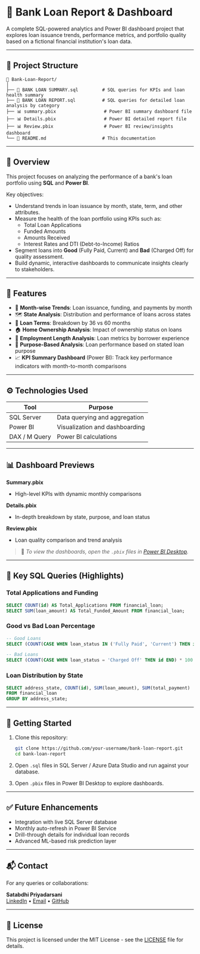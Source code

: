 # 🏦 Bank Loan Report & Dashboard

A complete SQL-powered analytics and Power BI dashboard project that explores loan issuance trends, performance metrics, and portfolio quality based on a fictional financial institution's loan data.

---

## 📁 Project Structure

```
📂 Bank-Loan-Report/
│
├── 📄 BANK LOAN SUMMARY.sql         # SQL queries for KPIs and loan health summary
├── 📄 BANK LOAN REPORT.sql          # SQL queries for detailed loan analysis by category
├── 📊 summary.pbix                  # Power BI summary dashboard file
├── 📊 Details.pbix                  # Power BI detailed report file
├── 📊 Review.pbix                   # Power BI review/insights dashboard
└── 📄 README.md                     # This documentation
```

---

## 📌 Overview

This project focuses on analyzing the performance of a bank's loan portfolio using **SQL** and **Power BI**.

Key objectives:
- Understand trends in loan issuance by month, state, term, and other attributes.
- Measure the health of the loan portfolio using KPIs such as:
  - Total Loan Applications
  - Funded Amounts
  - Amounts Received
  - Interest Rates and DTI (Debt-to-Income) Ratios
- Segment loans into **Good** (Fully Paid, Current) and **Bad** (Charged Off) for quality assessment.
- Build dynamic, interactive dashboards to communicate insights clearly to stakeholders.

---

## 🧠 Features

- 📅 **Month-wise Trends**: Loan issuance, funding, and payments by month
- 🗺️ **State Analysis**: Distribution and performance of loans across states
- 🧾 **Loan Terms**: Breakdown by 36 vs 60 months
- 🏠 **Home Ownership Analysis**: Impact of ownership status on loans
- 👔 **Employment Length Analysis**: Loan metrics by borrower experience
- 🎯 **Purpose-Based Analysis**: Loan performance based on stated loan purpose
- 📈 **KPI Summary Dashboard** (Power BI): Track key performance indicators with month-to-month comparisons

---

## ⚙️ Technologies Used

| Tool         | Purpose                        |
|--------------|--------------------------------|
| SQL Server   | Data querying and aggregation  |
| Power BI     | Visualization and dashboarding |
| DAX / M Query| Power BI calculations          |

---

## 📊 Dashboard Previews

**Summary.pbix**
- High-level KPIs with dynamic monthly comparisons

**Details.pbix**
- In-depth breakdown by state, purpose, and loan status

**Review.pbix**
- Loan quality comparison and trend analysis

> 📌 _To view the dashboards, open the `.pbix` files in [Power BI Desktop](https://powerbi.microsoft.com/desktop/)._  

---

## 📄 Key SQL Queries (Highlights)

### Total Applications and Funding
```sql
SELECT COUNT(id) AS Total_Applications FROM financial_loan;
SELECT SUM(loan_amount) AS Total_Funded_Amount FROM financial_loan;
```

### Good vs Bad Loan Percentage
```sql
-- Good Loans
SELECT (COUNT(CASE WHEN loan_status IN ('Fully Paid', 'Current') THEN id END) * 100.0) / COUNT(id) AS Good_Loan_Percentage FROM financial_loan;

-- Bad Loans
SELECT (COUNT(CASE WHEN loan_status = 'Charged Off' THEN id END) * 100.0) / COUNT(id) AS Bad_Loan_Percentage FROM financial_loan;
```

### Loan Distribution by State
```sql
SELECT address_state, COUNT(id), SUM(loan_amount), SUM(total_payment)
FROM financial_loan
GROUP BY address_state;
```

---

## 🚀 Getting Started

1. Clone this repository:
   ```bash
   git clone https://github.com/your-username/bank-loan-report.git
   cd bank-loan-report
   ```

2. Open `.sql` files in SQL Server / Azure Data Studio and run against your database.

3. Open `.pbix` files in Power BI Desktop to explore dashboards.

---

## ✅ Future Enhancements

- Integration with live SQL Server database
- Monthly auto-refresh in Power BI Service
- Drill-through details for individual loan records
- Advanced ML-based risk prediction layer

---

## 📬 Contact

For any queries or collaborations:

**Satabdhi Priyadarsani**  
[LinkedIn](https://www.linkedin.com/in/satabdhi-priyadarsani-98093226b/) • [Email](satabdhi73@gmail.com) • [GitHub](https://github.com/satabdhi-dev)

---

## 📄 License

This project is licensed under the MIT License - see the [LICENSE](LICENSE) file for details.

